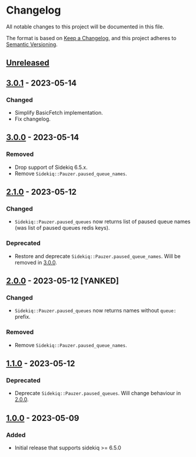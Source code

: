 # Changelog

All notable changes to this project will be documented in this file.

The format is based on [Keep a Changelog](https://keepachangelog.com/en/1.1.0/),
and this project adheres to [Semantic Versioning](https://semver.org/spec/v2.0.0.html).


## [Unreleased]


## [3.0.1] - 2023-05-14

### Changed

- Simplify BasicFetch implementation.
- Fix changelog.


## [3.0.0] - 2023-05-14

### Removed

- Drop support of Sidekiq 6.5.x.
- Remove `Sidekiq::Pauzer.paused_queue_names`.


## [2.1.0] - 2023-05-12

### Changed

- `Sidekiq::Pauzer.paused_queues` now returns list of paused queue names (was
  list of paused queues redis keys).

### Deprecated

- Restore and deprecate `Sidekiq::Pauzer.paused_queue_names`.
  Will be removed in [3.0.0].


## [2.0.0] - 2023-05-12 [YANKED]

### Changed

- `Sidekiq::Pauzer.paused_queues` now returns names without `queue:` prefix.

### Removed

- Remove `Sidekiq::Pauzer.paused_queue_names`.


## [1.1.0] - 2023-05-12

### Deprecated

- Deprecate `Sidekiq::Pauzer.paused_queues`. Will change behaviour in [2.0.0].


## [1.0.0] - 2023-05-09

### Added

- Initial release that supports sidekiq >= 6.5.0


[unreleased]: https://gitlab.com/ixti/sidekiq-pauzer/-/compare/v3.0.1...main
[3.0.1]: https://gitlab.com/ixti/sidekiq-pauzer/-/compare/v3.0.0...v3.0.1
[3.0.0]: https://gitlab.com/ixti/sidekiq-pauzer/-/compare/v2.1.0...v3.0.0
[2.1.0]: https://gitlab.com/ixti/sidekiq-pauzer/-/compare/v2.0.0...v2.1.0
[2.0.0]: https://gitlab.com/ixti/sidekiq-pauzer/-/compare/v1.1.0...v2.0.0
[1.1.0]: https://gitlab.com/ixti/sidekiq-pauzer/-/compare/v1.0.0...v1.1.0
[1.0.0]: https://gitlab.com/ixti/sidekiq-pauzer/-/tree/v1.0.0
